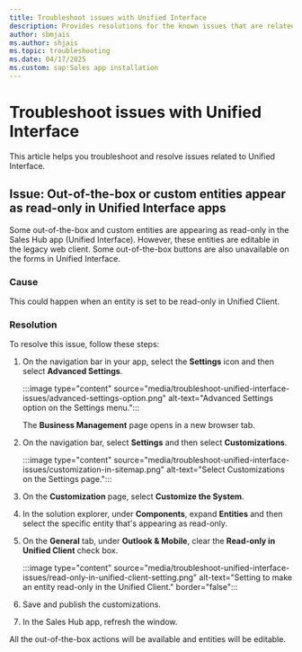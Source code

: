 ```yaml
---
title: Troubleshoot issues with Unified Interface 
description: Provides resolutions for the known issues that are related to Unified Interface in Dynamics 365 Sales.
author: sbmjais
ms.author: shjais
ms.topic: troubleshooting
ms.date: 04/17/2025
ms.custom: sap:Sales app installation
---
```


# Troubleshoot issues with Unified Interface

This article helps you troubleshoot and resolve issues related to Unified Interface.

## Issue: Out-of-the-box or custom entities appear as read-only in Unified Interface apps

Some out-of-the-box and custom entities are appearing as read-only in the Sales Hub app (Unified Interface). However, these entities are editable in the legacy web client. Some out-of-the-box buttons are also unavailable on the forms in Unified Interface.

### Cause

This could happen when an entity is set to be read-only in Unified Client.

### Resolution

To resolve this issue, follow these steps:

1. On the navigation bar in your app, select the **Settings** icon and then select **Advanced Settings**.

    :::image type="content" source="media/troubleshoot-unified-interface-issues/advanced-settings-option.png" alt-text="Advanced Settings option on the Settings menu.":::

    The **Business Management** page opens in a new browser tab.

2. On the navigation bar, select **Settings** and then select **Customizations**.

    :::image type="content" source="media/troubleshoot-unified-interface-issues/customization-in-sitemap.png" alt-text="Select Customizations on the Settings page.":::

3. On the **Customization** page, select **Customize the System**.
4. In the solution explorer, under **Components**, expand **Entities** and then select the specific entity that's appearing as read-only.

5. On the **General** tab, under **Outlook & Mobile**, clear the **Read-only in Unified Client** check box.

    :::image type="content" source="media/troubleshoot-unified-interface-issues/read-only-in-unified-client-setting.png" alt-text="Setting to make an entity read-only in the Unified Client." border="false":::

6. Save and publish the customizations.
7. In the Sales Hub app, refresh the window.

All the out-of-the-box actions will be available and entities will be editable.
